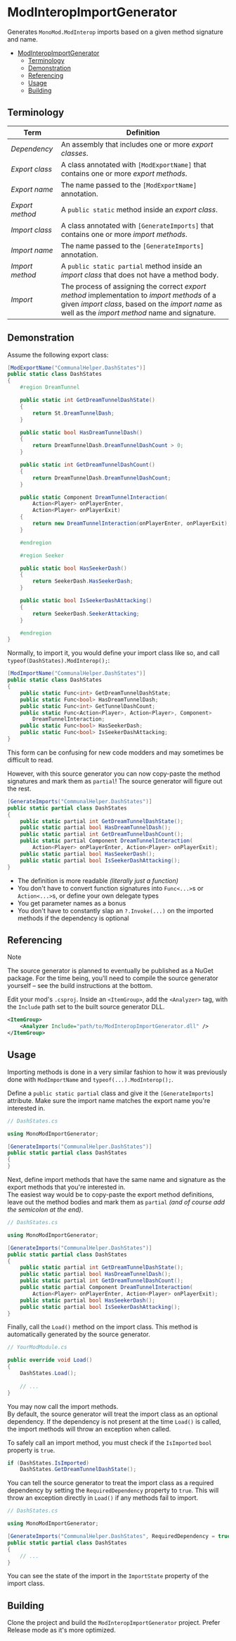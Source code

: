 # ModInteropImportGenerator

Generates `MonoMod.ModInterop` imports based on a given method signature and name.

<!-- TOC -->
* [ModInteropImportGenerator](#modinteropimportgenerator)
  * [Terminology](#terminology)
  * [Demonstration](#demonstration)
  * [Referencing](#referencing)
  * [Usage](#usage)
  * [Building](#building)
<!-- TOC -->

## Terminology

| Term            | Definition                                                                                                                                                                                       |
|-----------------|--------------------------------------------------------------------------------------------------------------------------------------------------------------------------------------------------|
| *Dependency*    | An assembly that includes one or more *export classes*.                                                                                                                                          |
| *Export class*  | A class annotated with `[ModExportName]` that contains one or more *export methods*.                                                                                                             |
| *Export name*   | The name passed to the `[ModExportName]` annotation.                                                                                                                                             |
| *Export method* | A `public static` method inside an *export class*.                                                                                                                                               |
| *Import class*  | A class annotated with `[GenerateImports]` that contains one or more *import methods*.                                                                                                           |
| *Import name*   | The name passed to the `[GenerateImports]` annotation.                                                                                                                                           |
| *Import method* | A `public static partial` method inside an *import class* that does not have a method body.                                                                                                      |
| *Import*        | The process of assigning the correct *export method* implementation to *import methods* of a given *import class*, based on the *import name* as well as the *import method* name and signature. |

## Demonstration

Assume the following export class:

```cs
[ModExportName("CommunalHelper.DashStates")]
public static class DashStates
{
    #region DreamTunnel

    public static int GetDreamTunnelDashState()
    {
        return St.DreamTunnelDash;
    }

    public static bool HasDreamTunnelDash()
    {
        return DreamTunnelDash.DreamTunnelDashCount > 0;
    }

    public static int GetDreamTunnelDashCount()
    {
        return DreamTunnelDash.DreamTunnelDashCount;
    }

    public static Component DreamTunnelInteraction(
        Action<Player> onPlayerEnter,
        Action<Player> onPlayerExit)
    {
        return new DreamTunnelInteraction(onPlayerEnter, onPlayerExit);
    }

    #endregion

    #region Seeker

    public static bool HasSeekerDash()
    {
        return SeekerDash.HasSeekerDash;
    }

    public static bool IsSeekerDashAttacking()
    {
        return SeekerDash.SeekerAttacking;
    }

    #endregion
}
```

Normally, to import it, you would define your import class like so, and call `typeof(DashStates).ModInterop();`:

```cs
[ModImportName("CommunalHelper.DashStates")]
public static class DashStates
{
    public static Func<int> GetDreamTunnelDashState;
    public static Func<bool> HasDreamTunnelDash;
    public static Func<int> GetTunnelDashCount;
    public static Func<Action<Player>, Action<Player>, Component>
        DreamTunnelInteraction;
    public static Func<bool> HasSeekerDash;
    public static Func<bool> IsSeekerDashAttacking;
}
```

This form can be confusing for new code modders and may sometimes be difficult to read.

However, with this source generator you can now copy-paste the method signatures and mark them as `partial`!
The source generator will figure out the rest.

```cs
[GenerateImports("CommunalHelper.DashStates")]
public static partial class DashStates
{
    public static partial int GetDreamTunnelDashState();
    public static partial bool HasDreamTunnelDash();
    public static partial int GetDreamTunnelDashCount();
    public static partial Component DreamTunnelInteraction(
        Action<Player> onPlayerEnter, Action<Player> onPlayerExit);
    public static partial bool HasSeekerDash();
    public static partial bool IsSeekerDashAttacking();
}
```

- The definition is more readable *(literally just a function)*
- You don't have to convert function signatures into `Func<...>`s or `Action<...>`s, or define your own delegate types
- You get parameter names as a bonus
- You don't have to constantly slap an `?.Invoke(...)` on the imported methods if the dependency is optional

## Referencing

> [!NOTE]
> The source generator is planned to eventually be published as a NuGet package.
> For the time being, you'll need to compile the source generator yourself &ndash; see the build instructions at the bottom.

Edit your mod's `.csproj`. Inside an `<ItemGroup>`, add the `<Analyzer>` tag, with  the `Include` path
set to the built source generator DLL.

```xml
<ItemGroup>
    <Analyzer Include="path/to/ModInteropImportGenerator.dll" />
</ItemGroup>
```

## Usage

Importing methods is done in a very similar fashion to how it was previously done with `ModImportName` and
`typeof(...).ModInterop();`.

Define a `public static partial` class and give it the `[GenerateImports]` attribute. Make sure the import name matches
the export name you're interested in.

```cs
// DashStates.cs

using MonoModImportGenerator;

[GenerateImports("CommunalHelper.DashStates")]
public static partial class DashStates
{
}
```

Next, define import methods that have the same name and signature as the export methods that you're interested in.  
The easiest way would be to copy-paste the export method definitions, leave out the method bodies and mark them
as `partial` *(and of course add the semicolon at the end)*.

```cs
// DashStates.cs

using MonoModImportGenerator;

[GenerateImports("CommunalHelper.DashStates")]
public static partial class DashStates
{
    public static partial int GetDreamTunnelDashState();
    public static partial bool HasDreamTunnelDash();
    public static partial int GetDreamTunnelDashCount();
    public static partial Component DreamTunnelInteraction(
        Action<Player> onPlayerEnter, Action<Player> onPlayerExit);
    public static partial bool HasSeekerDash();
    public static partial bool IsSeekerDashAttacking();
}
```

Finally, call the `Load()` method on the import class. This method is automatically generated by the source generator.

```cs
// YourModModule.cs

public override void Load()
{
    DashStates.Load();
    
    // ...
}
```

You may now call the import methods.  
By default, the source generator will treat the import class as an optional dependency.
If the dependency is not present at the time `Load()` is called, the import methods will throw an exception when called.

To safely call an import method, you must check if the `IsImported` `bool` property is `true`.

```cs
if (DashStates.IsImported)
    DashStates.GetDreamTunnelDashState();
```

You can tell the source generator to treat the import class as a required dependency by setting the `RequiredDependency`
property to `true`. This will throw an exception directly in `Load()` if any methods fail to import.

```cs
// DashStates.cs

using MonoModImportGenerator;

[GenerateImports("CommunalHelper.DashStates", RequiredDependency = true)]
public static partial class DashStates
{
    // ...
}
```

You can see the state of the import in the `ImportState` property of the import class.

## Building

Clone the project and build the `ModInteropImportGenerator` project. Prefer Release mode as it's
more optimized.
